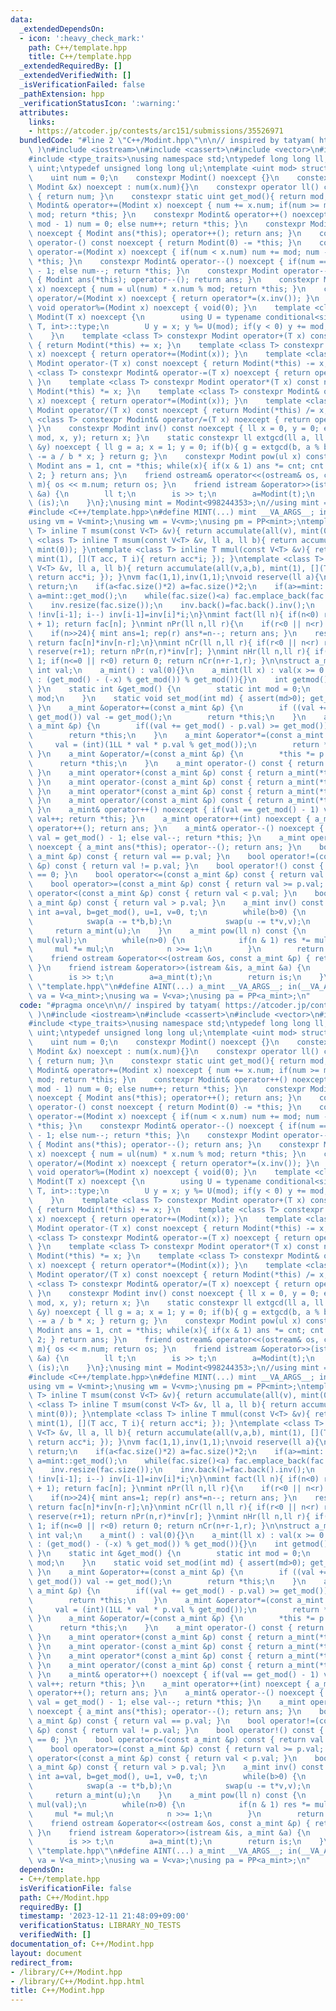 ```yaml
---
data:
  _extendedDependsOn:
  - icon: ':heavy_check_mark:'
    path: C++/template.hpp
    title: C++/template.hpp
  _extendedRequiredBy: []
  _extendedVerifiedWith: []
  _isVerificationFailed: false
  _pathExtension: hpp
  _verificationStatusIcon: ':warning:'
  attributes:
    links:
    - https://atcoder.jp/contests/arc151/submissions/35526971
  bundledCode: "#line 2 \"C++/Modint.hpp\"\n\n// inspired by tatyam( https://atcoder.jp/contests/arc151/submissions/35526971\
    \ )\n#include <iostream>\n#include <cassert>\n#include <vector>\n#include <utility>\n\
    #include <type_traits>\nusing namespace std;\ntypedef long long ll;\ntypedef unsigned\
    \ uint;\ntypedef unsigned long long ul;\ntemplate <uint mod> struct Modint{\n\
    \    uint num = 0;\n    constexpr Modint() noexcept {}\n    constexpr Modint(const\
    \ Modint &x) noexcept : num(x.num){}\n    constexpr operator ll() const noexcept\
    \ { return num; }\n    constexpr static uint get_mod(){ return mod; }\n    constexpr\
    \ Modint& operator+=(Modint x) noexcept { num += x.num; if(num >= mod) num -=\
    \ mod; return *this; }\n    constexpr Modint& operator++() noexcept { if(num ==\
    \ mod - 1) num = 0; else num++; return *this; }\n    constexpr Modint operator++(int)\
    \ noexcept { Modint ans(*this); operator++(); return ans; }\n    constexpr Modint\
    \ operator-() const noexcept { return Modint(0) -= *this; }\n    constexpr Modint&\
    \ operator-=(Modint x) noexcept { if(num < x.num) num += mod; num -= x.num; return\
    \ *this; }\n    constexpr Modint& operator--() noexcept { if(num == 0) num = mod\
    \ - 1; else num--; return *this; }\n    constexpr Modint operator--(int) noexcept\
    \ { Modint ans(*this); operator--(); return ans; }\n    constexpr Modint& operator*=(Modint\
    \ x) noexcept { num = ul(num) * x.num % mod; return *this; }\n    constexpr Modint&\
    \ operator/=(Modint x) noexcept { return operator*=(x.inv()); }\n    constexpr\
    \ void operator%=(Modint x) noexcept { void(0); }\n    template <class T> constexpr\
    \ Modint(T x) noexcept {\n        using U = typename conditional<sizeof(T)>= 4,\
    \ T, int>::type;\n        U y = x; y %= U(mod); if(y < 0) y += mod; num = uint(y);\n\
    \    }\n    template <class T> constexpr Modint operator+(T x) const noexcept\
    \ { return Modint(*this) += x; }\n    template <class T> constexpr Modint& operator+=(T\
    \ x) noexcept { return operator+=(Modint(x)); }\n    template <class T> constexpr\
    \ Modint operator-(T x) const noexcept { return Modint(*this) -= x; }\n    template\
    \ <class T> constexpr Modint& operator-=(T x) noexcept { return operator-=(Modint(x));\
    \ }\n    template <class T> constexpr Modint operator*(T x) const noexcept { return\
    \ Modint(*this) *= x; }\n    template <class T> constexpr Modint& operator*=(T\
    \ x) noexcept { return operator*=(Modint(x)); }\n    template <class T> constexpr\
    \ Modint operator/(T x) const noexcept { return Modint(*this) /= x; }\n    template\
    \ <class T> constexpr Modint& operator/=(T x) noexcept { return operator/=(Modint(x));\
    \ }\n    constexpr Modint inv() const noexcept { ll x = 0, y = 0; extgcd(num,\
    \ mod, x, y); return x; }\n    static constexpr ll extgcd(ll a, ll b, ll &x, ll\
    \ &y) noexcept { ll g = a; x = 1; y = 0; if(b){ g = extgcd(b, a % b, y, x); y\
    \ -= a / b * x; } return g; }\n    constexpr Modint pow(ul x) const noexcept {\
    \ Modint ans = 1, cnt = *this; while(x){ if(x & 1) ans *= cnt; cnt *= cnt; x /=\
    \ 2; } return ans; }\n    friend ostream& operator<<(ostream& os, const Modint&\
    \ m){ os << m.num; return os; }\n    friend istream &operator>>(istream &is, Modint\
    \ &a) {\n        ll t;\n        is >> t;\n        a=Modint(t);\n        return\
    \ (is);\n    }\n};\nusing mint = Modint<998244353>;\n//using mint = Modint<1000000007>;\n\
    #include <C++/template.hpp>\n#define MINT(...) mint __VA_ARGS__; in(__VA_ARGS__)\n\
    using vm = V<mint>;\nusing wm = V<vm>;\nusing pm = PP<mint>;\ntemplate <class\
    \ T> inline T msum(const V<T> &v){ return accumulate(all(v), mint(0)); }\ntemplate\
    \ <class T> inline T msum(const V<T> &v, ll a, ll b){ return accumulate(all(v,a,b),\
    \ mint(0)); }\ntemplate <class T> inline T mmul(const V<T> &v){ return accumulate(all(v),\
    \ mint(1), [](T acc, T i){ return acc*i; }); }\ntemplate <class T> inline T mmul(const\
    \ V<T> &v, ll a, ll b){ return accumulate(all(v,a,b), mint(1), [](T acc, T i){\
    \ return acc*i; }); }\nvm fac(1,1),inv(1,1);\nvoid reserve(ll a){\n    if(fac.size()>=a)\
    \ return;\n    if(a<fac.size()*2) a=fac.size()*2;\n    if(a>=mint::get_mod())\
    \ a=mint::get_mod();\n    while(fac.size()<a) fac.emplace_back(fac.back()*mint(fac.size()));\n\
    \    inv.resize(fac.size());\n    inv.back()=fac.back().inv();\n    for(ll i=inv.size()-1;\
    \ !inv[i-1]; i--) inv[i-1]=inv[i]*i;\n}\nmint fact(ll n){ if(n<0) return 0; reserve(n\
    \ + 1); return fac[n]; }\nmint nPr(ll n,ll r){\n    if(r<0 || n<r) return 0;\n\
    \    if(n>>24){ mint ans=1; rep(r) ans*=n--; return ans; }\n    reserve(n+1);\
    \ return fac[n]*inv[n-r];\n}\nmint nCr(ll n,ll r){ if(r<0 || n<r) return 0; r=min(r,n-r);\
    \ reserve(r+1); return nPr(n,r)*inv[r]; }\nmint nHr(ll n,ll r){ if(!n && !r) return\
    \ 1; if(n<=0 || r<0) return 0; return nCr(n+r-1,r); }\n\nstruct a_mint {\n   \
    \ int val;\n    a_mint() : val(0){}\n    a_mint(ll x) : val(x >= 0 ? x % get_mod()\
    \ : (get_mod() - (-x) % get_mod()) % get_mod()){}\n    int getmod() { return get_mod();\
    \ }\n    static int &get_mod() {\n        static int mod = 0;\n        return\
    \ mod;\n    }\n    static void set_mod(int md) { assert(md>0); get_mod() = md;\
    \ }\n    a_mint &operator+=(const a_mint &p) {\n        if ((val += p.val) >=\
    \ get_mod()) val -= get_mod();\n        return *this;\n    }\n    a_mint &operator-=(const\
    \ a_mint &p) {\n        if((val += get_mod() - p.val) >= get_mod()) val -= get_mod();\n\
    \        return *this;\n    }\n    a_mint &operator*=(const a_mint &p) {\n   \
    \     val = (int)(1LL * val * p.val % get_mod());\n        return *this;\n   \
    \ }\n    a_mint &operator/=(const a_mint &p) {\n        *this *= p.inv();\n  \
    \      return *this;\n    }\n    a_mint operator-() const { return a_mint(-val);\
    \ }\n    a_mint operator+(const a_mint &p) const { return a_mint(*this) += p;\
    \ }\n    a_mint operator-(const a_mint &p) const { return a_mint(*this) -= p;\
    \ }\n    a_mint operator*(const a_mint &p) const { return a_mint(*this) *= p;\
    \ }\n    a_mint operator/(const a_mint &p) const { return a_mint(*this) /= p;\
    \ }\n    a_mint& operator++() noexcept { if(val == get_mod() - 1) val = 0; else\
    \ val++; return *this; }\n    a_mint operator++(int) noexcept { a_mint ans(*this);\
    \ operator++(); return ans; }\n    a_mint& operator--() noexcept { if(val == 0)\
    \ val = get_mod() - 1; else val--; return *this; }\n    a_mint operator--(int)\
    \ noexcept { a_mint ans(*this); operator--(); return ans; }\n    bool operator==(const\
    \ a_mint &p) const { return val == p.val; }\n    bool operator!=(const a_mint\
    \ &p) const { return val != p.val; }\n    bool operator!() const { return val\
    \ == 0; }\n    bool operator<=(const a_mint &p) const { return val <= p.val; }\n\
    \    bool operator>=(const a_mint &p) const { return val >= p.val; }\n    bool\
    \ operator<(const a_mint &p) const { return val < p.val; }\n    bool operator>(const\
    \ a_mint &p) const { return val > p.val; }\n    a_mint inv() const {\n       \
    \ int a=val, b=get_mod(), u=1, v=0, t;\n        while(b>0) {\n            t=a/b;\n\
    \            swap(a -= t*b,b);\n            swap(u -= t*v,v);\n        }\n   \
    \     return a_mint(u);\n    }\n    a_mint pow(ll n) const {\n        a_mint res(1),\
    \ mul(val);\n        while(n>0) {\n            if(n & 1) res *= mul;\n       \
    \     mul *= mul;\n            n >>= 1;\n        }\n        return res;\n    }\n\
    \    friend ostream &operator<<(ostream &os, const a_mint &p) { return os << p.val;\
    \ }\n    friend istream &operator>>(istream &is, a_mint &a) {\n        ll t;\n\
    \        is >> t;\n        a=a_mint(t);\n        return is;\n    }\n};\n//#include\
    \ \"template.hpp\"\n#define AINT(...) a_mint __VA_ARGS__; in(__VA_ARGS__)\nusing\
    \ va = V<a_mint>;\nusing wa = V<va>;\nusing pa = PP<a_mint>;\n"
  code: "#pragma once\n\n// inspired by tatyam( https://atcoder.jp/contests/arc151/submissions/35526971\
    \ )\n#include <iostream>\n#include <cassert>\n#include <vector>\n#include <utility>\n\
    #include <type_traits>\nusing namespace std;\ntypedef long long ll;\ntypedef unsigned\
    \ uint;\ntypedef unsigned long long ul;\ntemplate <uint mod> struct Modint{\n\
    \    uint num = 0;\n    constexpr Modint() noexcept {}\n    constexpr Modint(const\
    \ Modint &x) noexcept : num(x.num){}\n    constexpr operator ll() const noexcept\
    \ { return num; }\n    constexpr static uint get_mod(){ return mod; }\n    constexpr\
    \ Modint& operator+=(Modint x) noexcept { num += x.num; if(num >= mod) num -=\
    \ mod; return *this; }\n    constexpr Modint& operator++() noexcept { if(num ==\
    \ mod - 1) num = 0; else num++; return *this; }\n    constexpr Modint operator++(int)\
    \ noexcept { Modint ans(*this); operator++(); return ans; }\n    constexpr Modint\
    \ operator-() const noexcept { return Modint(0) -= *this; }\n    constexpr Modint&\
    \ operator-=(Modint x) noexcept { if(num < x.num) num += mod; num -= x.num; return\
    \ *this; }\n    constexpr Modint& operator--() noexcept { if(num == 0) num = mod\
    \ - 1; else num--; return *this; }\n    constexpr Modint operator--(int) noexcept\
    \ { Modint ans(*this); operator--(); return ans; }\n    constexpr Modint& operator*=(Modint\
    \ x) noexcept { num = ul(num) * x.num % mod; return *this; }\n    constexpr Modint&\
    \ operator/=(Modint x) noexcept { return operator*=(x.inv()); }\n    constexpr\
    \ void operator%=(Modint x) noexcept { void(0); }\n    template <class T> constexpr\
    \ Modint(T x) noexcept {\n        using U = typename conditional<sizeof(T)>= 4,\
    \ T, int>::type;\n        U y = x; y %= U(mod); if(y < 0) y += mod; num = uint(y);\n\
    \    }\n    template <class T> constexpr Modint operator+(T x) const noexcept\
    \ { return Modint(*this) += x; }\n    template <class T> constexpr Modint& operator+=(T\
    \ x) noexcept { return operator+=(Modint(x)); }\n    template <class T> constexpr\
    \ Modint operator-(T x) const noexcept { return Modint(*this) -= x; }\n    template\
    \ <class T> constexpr Modint& operator-=(T x) noexcept { return operator-=(Modint(x));\
    \ }\n    template <class T> constexpr Modint operator*(T x) const noexcept { return\
    \ Modint(*this) *= x; }\n    template <class T> constexpr Modint& operator*=(T\
    \ x) noexcept { return operator*=(Modint(x)); }\n    template <class T> constexpr\
    \ Modint operator/(T x) const noexcept { return Modint(*this) /= x; }\n    template\
    \ <class T> constexpr Modint& operator/=(T x) noexcept { return operator/=(Modint(x));\
    \ }\n    constexpr Modint inv() const noexcept { ll x = 0, y = 0; extgcd(num,\
    \ mod, x, y); return x; }\n    static constexpr ll extgcd(ll a, ll b, ll &x, ll\
    \ &y) noexcept { ll g = a; x = 1; y = 0; if(b){ g = extgcd(b, a % b, y, x); y\
    \ -= a / b * x; } return g; }\n    constexpr Modint pow(ul x) const noexcept {\
    \ Modint ans = 1, cnt = *this; while(x){ if(x & 1) ans *= cnt; cnt *= cnt; x /=\
    \ 2; } return ans; }\n    friend ostream& operator<<(ostream& os, const Modint&\
    \ m){ os << m.num; return os; }\n    friend istream &operator>>(istream &is, Modint\
    \ &a) {\n        ll t;\n        is >> t;\n        a=Modint(t);\n        return\
    \ (is);\n    }\n};\nusing mint = Modint<998244353>;\n//using mint = Modint<1000000007>;\n\
    #include <C++/template.hpp>\n#define MINT(...) mint __VA_ARGS__; in(__VA_ARGS__)\n\
    using vm = V<mint>;\nusing wm = V<vm>;\nusing pm = PP<mint>;\ntemplate <class\
    \ T> inline T msum(const V<T> &v){ return accumulate(all(v), mint(0)); }\ntemplate\
    \ <class T> inline T msum(const V<T> &v, ll a, ll b){ return accumulate(all(v,a,b),\
    \ mint(0)); }\ntemplate <class T> inline T mmul(const V<T> &v){ return accumulate(all(v),\
    \ mint(1), [](T acc, T i){ return acc*i; }); }\ntemplate <class T> inline T mmul(const\
    \ V<T> &v, ll a, ll b){ return accumulate(all(v,a,b), mint(1), [](T acc, T i){\
    \ return acc*i; }); }\nvm fac(1,1),inv(1,1);\nvoid reserve(ll a){\n    if(fac.size()>=a)\
    \ return;\n    if(a<fac.size()*2) a=fac.size()*2;\n    if(a>=mint::get_mod())\
    \ a=mint::get_mod();\n    while(fac.size()<a) fac.emplace_back(fac.back()*mint(fac.size()));\n\
    \    inv.resize(fac.size());\n    inv.back()=fac.back().inv();\n    for(ll i=inv.size()-1;\
    \ !inv[i-1]; i--) inv[i-1]=inv[i]*i;\n}\nmint fact(ll n){ if(n<0) return 0; reserve(n\
    \ + 1); return fac[n]; }\nmint nPr(ll n,ll r){\n    if(r<0 || n<r) return 0;\n\
    \    if(n>>24){ mint ans=1; rep(r) ans*=n--; return ans; }\n    reserve(n+1);\
    \ return fac[n]*inv[n-r];\n}\nmint nCr(ll n,ll r){ if(r<0 || n<r) return 0; r=min(r,n-r);\
    \ reserve(r+1); return nPr(n,r)*inv[r]; }\nmint nHr(ll n,ll r){ if(!n && !r) return\
    \ 1; if(n<=0 || r<0) return 0; return nCr(n+r-1,r); }\n\nstruct a_mint {\n   \
    \ int val;\n    a_mint() : val(0){}\n    a_mint(ll x) : val(x >= 0 ? x % get_mod()\
    \ : (get_mod() - (-x) % get_mod()) % get_mod()){}\n    int getmod() { return get_mod();\
    \ }\n    static int &get_mod() {\n        static int mod = 0;\n        return\
    \ mod;\n    }\n    static void set_mod(int md) { assert(md>0); get_mod() = md;\
    \ }\n    a_mint &operator+=(const a_mint &p) {\n        if ((val += p.val) >=\
    \ get_mod()) val -= get_mod();\n        return *this;\n    }\n    a_mint &operator-=(const\
    \ a_mint &p) {\n        if((val += get_mod() - p.val) >= get_mod()) val -= get_mod();\n\
    \        return *this;\n    }\n    a_mint &operator*=(const a_mint &p) {\n   \
    \     val = (int)(1LL * val * p.val % get_mod());\n        return *this;\n   \
    \ }\n    a_mint &operator/=(const a_mint &p) {\n        *this *= p.inv();\n  \
    \      return *this;\n    }\n    a_mint operator-() const { return a_mint(-val);\
    \ }\n    a_mint operator+(const a_mint &p) const { return a_mint(*this) += p;\
    \ }\n    a_mint operator-(const a_mint &p) const { return a_mint(*this) -= p;\
    \ }\n    a_mint operator*(const a_mint &p) const { return a_mint(*this) *= p;\
    \ }\n    a_mint operator/(const a_mint &p) const { return a_mint(*this) /= p;\
    \ }\n    a_mint& operator++() noexcept { if(val == get_mod() - 1) val = 0; else\
    \ val++; return *this; }\n    a_mint operator++(int) noexcept { a_mint ans(*this);\
    \ operator++(); return ans; }\n    a_mint& operator--() noexcept { if(val == 0)\
    \ val = get_mod() - 1; else val--; return *this; }\n    a_mint operator--(int)\
    \ noexcept { a_mint ans(*this); operator--(); return ans; }\n    bool operator==(const\
    \ a_mint &p) const { return val == p.val; }\n    bool operator!=(const a_mint\
    \ &p) const { return val != p.val; }\n    bool operator!() const { return val\
    \ == 0; }\n    bool operator<=(const a_mint &p) const { return val <= p.val; }\n\
    \    bool operator>=(const a_mint &p) const { return val >= p.val; }\n    bool\
    \ operator<(const a_mint &p) const { return val < p.val; }\n    bool operator>(const\
    \ a_mint &p) const { return val > p.val; }\n    a_mint inv() const {\n       \
    \ int a=val, b=get_mod(), u=1, v=0, t;\n        while(b>0) {\n            t=a/b;\n\
    \            swap(a -= t*b,b);\n            swap(u -= t*v,v);\n        }\n   \
    \     return a_mint(u);\n    }\n    a_mint pow(ll n) const {\n        a_mint res(1),\
    \ mul(val);\n        while(n>0) {\n            if(n & 1) res *= mul;\n       \
    \     mul *= mul;\n            n >>= 1;\n        }\n        return res;\n    }\n\
    \    friend ostream &operator<<(ostream &os, const a_mint &p) { return os << p.val;\
    \ }\n    friend istream &operator>>(istream &is, a_mint &a) {\n        ll t;\n\
    \        is >> t;\n        a=a_mint(t);\n        return is;\n    }\n};\n//#include\
    \ \"template.hpp\"\n#define AINT(...) a_mint __VA_ARGS__; in(__VA_ARGS__)\nusing\
    \ va = V<a_mint>;\nusing wa = V<va>;\nusing pa = PP<a_mint>;\n"
  dependsOn:
  - C++/template.hpp
  isVerificationFile: false
  path: C++/Modint.hpp
  requiredBy: []
  timestamp: '2023-12-11 21:48:09+09:00'
  verificationStatus: LIBRARY_NO_TESTS
  verifiedWith: []
documentation_of: C++/Modint.hpp
layout: document
redirect_from:
- /library/C++/Modint.hpp
- /library/C++/Modint.hpp.html
title: C++/Modint.hpp
---
```

